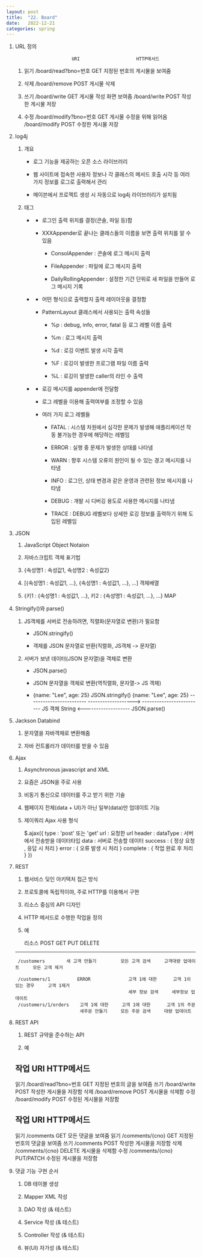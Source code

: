 ```yaml
---
layout: post
title:  "22. Board"
date:   2022-12-21
categories: spring
---
```

1. URL 정의 



                            URI                     HTTP메서드
    1) 읽기         /board/read?bno=번호                GET           지정된 번호의 게시물을 보여줌
    2) 삭제         /board/remove                       POST          게시물 삭제

    3) 쓰기         /board/write                        GET           게시물 작성 화면 보여줌
                    /board/write                        POST          작성한 게시물 저장 
    4) 수정         /board/modify?bno=번호              GET           게시물 수정을 위해 읽어옴
                    /board/modify                       POST          수정한 게시물 저장     




2. log4j

    1) 개요

        - 로그 기능을 제공하는 오픈 소스 라이브러리
        
        - 웹 사이트에 접속한 사용자 정보나 각 클래스의 메서드 호출 시각 등
          여러 가지 정보를 로그로 출력해서 관리

        - 메이븐에서 프로젝트 생성 시 자동으로 log4j 라이브러리가 설치됨

    2) 태그

        - <appender></appender>

            - 로그인 출력 위치를 결정(콘솔, 파일 등)함

            - XXXAppender로 끝나는 클래스들의 이름을 보면 출력 위치를 알 수 있음

                - ConsolAppender : 콘솔에 로그 메시지 출력

                - FileAppender : 파일에 로그 메시지 출력 

                - DailyRollingAppender : 설정한 기간 단위로 새 파일을 만들어 로그 메시지 기록

        - <layout></layout>

            - 어떤 형식으로 출력할지 출력 레이아웃을 결정함

            - PatternLayout 클래스에서 사용되는 출력 속성들

                - %p : debug, info, error, fatal 등 로그 레벨 이름 출력

                - %m : 로그 메시지 출력

                - %d : 로깅 이벤트 발생 시각 출력 

                - %F : 로깅이 발생한 프로그램 파일 이름 출력

                - %L : 로깅이 발생한 caller의 라인 수 출력

        - <logger></logger>

            - 로깅 메시지를 appender에 전달함

            - 로그 레벨을 이용해 출력여부를 조정할 수 있음

            - 여러 가지 로그 레벨들

                - FATAL : 시스템 차원에서 심각한 문제가 발생해 애플리케이션 작동 불가능한 경우에 해당하는 레벨임

                - ERROR : 실행 중 문제가 발생한 상태를 나타냄

                - WARN : 향후 시스템 오류의 원인이 될 수 있는 경고 메시지를 나타냄 

                - INFO : 로그인, 상태 변경과 같은 운영과 관련된 정보 메시지를 나타냄

                - DEBUG : 개발 시 디버깅 용도로 사용한 메시지를 나타냄 

                - TRACE : DEBUG 레벨보다 상세한 로깅 정보를 출력하기 위해 도입된 레벨임

3. JSON

    1) JavaScript Object Notaion

    2) 자바스크립트 객체 표기법

    3) {속성명1 : 속성값1, 속성명2 : 속성값2}

    4) [{속성명1 : 속성값1, ...}, {속성명1 : 속성값1, ...}, ...]        객체배열

    5) {키1 : {속성명1 : 속성값1, ...}, 키2 : {속성명1 : 속성값1, ...}, ...}        MAP

4. Stringify()와 parse()

    1) JS객체를 서버로 전송하려면, 직렬화(문자열로 변환)가 필요함

        - JSON.stringify()

        - 객제를 JSON 문자열로 반환(직렬화, JS객체 -> 문자열)

    2) 서버가 보낸 데이터(JSON 문자열)을 객체로 변환

        - JSON.parse()

        - JSON 문자열을 객체로 변환(역직렬화, 문자열-> JS 객체)



        - {name: "Lee", age: 25}            JSON.stringify()          {name: "Lee", age: 25} 
          ------------------------          ------------------->        -------------------------
                  JS 객체                                                       String
                                            <-------------------
                                                JSON.parse()        



5. Jackson Databind

    1) 문자열을 자바객체로 변환해줌

    2) 자바 컨트롤러가 데이터를 받을 수 있음

6. Ajax

    1) Asynchronous javascript and XML

    2) 요즘은 JSON을 주로 사용

    3) 비동기 통신으로 데이터를 주고 받기 위한 기술

    4) 웹페이지 전체(data + UI)가 아닌 일부(data)만 업데이트 기능

    5) 제이쿼리 Ajax 사용 형식 


        $.ajax({
            type : 'post' 또는 'get'
            url : 요청한 url
            header :
            dataType : 서버에서 전송받을 데이터타입 
            data : 서버로 전송할 데이터
            success : { 정상 요청 , 응답 시 처리 }
            error : { 오류 발생 시 처리 }
            complete : { 작업 완료 후 처리 }
        })


7. REST 

    1) 웹서비스 딪인 아키텍처 접근 방식

    2) 프로토콜에 독립적이먀, 주로 HTTP를 이용해서 구현 

    3) 리소스 중심의 API 디자인

    4) HTTP 메서드로 수행한 작업을 정의

    5) 예



        리소스               POST                    GET                 PUT                DELETE
    ----------------------------------------------------------------------------------------------
        /customers        새 고객 만들기         모든 고객 검색     고객대량 업데이트     모든 고객 제거   

        /customers/1          ERROR              고객 1에 대한      고객 1이 있는 경우     고객 1제거
                                                 세부 정보 검색     세부정보 업데이트
        /customers/1/orders    고객 1에 대한     고객 1에 대한      고객 1의 주문
                               새주문 만들기     모든 주문 검색     대량 업데이트 



8. REST API 

    1) REST 규약을 준수하는 API

    2) 예 


   
    작업    URI                 HTTP메서드               
    -------------------------------------------------------------------------
    읽기    /board/read?bno=번호    GET     지정된 번호의 글을 보여줌
    쓰기    /board/write            POST    작성한 게시물을 저장함 
    삭제    /board/remove           POST    게시물을 삭제함
    수정    /board/modify           POST    수정된 게시물을 저장함 



    작업    URI                  HTTP메서드               
    -------------------------------------------------------------------------
    읽기    /comments               GET          모든 댓글을 보여줌
    읽기    /comments/{cno}         GET          지정된 번호의 댓글을 보여줌
    쓰기    /comments               POST         작성한 게시물을 저장함 
    삭제    /comments/{cno}         DELETE       게시물을 삭제함
    수정    /comments/{cno}         PUT/PATCH    수정된 게시물을 저장함 



9. 댓글 기능 구현 순서

    1) DB 테이블 생성

    2) Mapper XML 작성 

    3) DAO 작성 (& 테스트)

    4) Service 작성 (& 테스트)

    5) Controller 작성 (& 테스트)
    
    6) 뷰(UI) 자가성 (& 테스트)